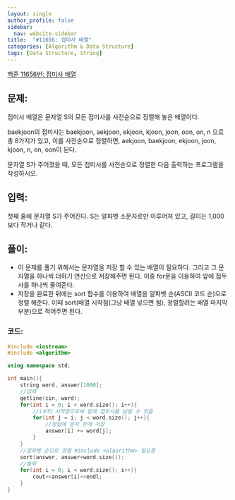 ```yaml
---
layout: single
author_profile: false
sidebar:
  nav: website-sidebar
title:  "#11656: 접미사 배열"
categories: [Algorithm & Data Structure]
tags: [Data Structure, String]
---
```


[백준 11656번: 접미사 배열](https://www.acmicpc.net/problem/11656)

## 문제:

접미사 배열은 문자열 S의 모든 접미사를 사전순으로 정렬해 놓은 배열이다.

baekjoon의 접미사는 baekjoon, aekjoon, ekjoon, kjoon, joon, oon, on, n 으로 총 8가지가 있고, 이를 사전순으로 정렬하면, aekjoon, baekjoon, ekjoon, joon, kjoon, n, on, oon이 된다.

문자열 S가 주어졌을 때, 모든 접미사를 사전순으로 정렬한 다음 출력하는 프로그램을 작성하시오.

## 입력:

첫째 줄에 문자열 S가 주어진다. S는 알파벳 소문자로만 이루어져 있고, 길이는 1,000보다 작거나 같다.

## 풀이:

- 이 문제를 풀기 위해서는 문자열을 저장 할 수 있는 배열이 필요하다. 그리고 그 문자열을 하나씩 더하기 연산으로 저장해주면 된다. 이중 for문을 이용하여 앞에 접두사를 하나씩 줄여준다.
- 저장을 완료한 뒤에는 sort 함수를 이용하여 배열을 알파벳 순(ASCII 코드 순)으로 정렬 해준다. 이때 sort(배열 시작점(그냥 배열 넣으면 됨), 정렬할려는 배열 마지막 부분)으로 적어주면 된다.

### 코드:

```cpp
#include <iostream>
#include <algorithm>

using namespace std;

int main(){
	string word, answer[1000];
	//입력 
	getline(cin, word);
	for(int i = 0; i < word.size(); i++){
		//i부터 시작함으로써 앞에 접두사를 날릴 수 있음 
		for(int j = i; j < word.size(); j++){
			//정답에 문자 한개 저장 
			answer[i] += word[j];
		}
	}
	//알파벳 순으로 정렬 #include <algorithm> 필요함 
	sort(answer, answer+word.size());
	//출력
	for(int i = 0; i < word.size(); i++){
		cout<<answer[i]<<endl;
	}
}
```
